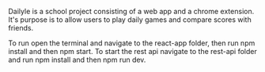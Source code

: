 Dailyle is a school project consisting of a web app and a chrome extension. It's purpose is to allow users to play daily games and compare scores with friends.


To run open the terminal and navigate to the react-app folder, then run npm install and then npm start. To start the rest api navigate to the rest-api folder and run npm install and then npm run dev.
